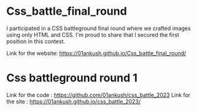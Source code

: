 # Css_battle_final_round
 I participated in a CSS battleground final round where we crafted images using only HTML and CSS. I'm proud to share that I secured the first position in this contest.

 Link for the website: https://01ankush.github.io/Css_battle_final_round/

 # Css battleground round 1
 Link for the code : https://github.com/01ankush/css_battle_2023
 Link for the site : https://01ankush.github.io/css_battle_2023/
